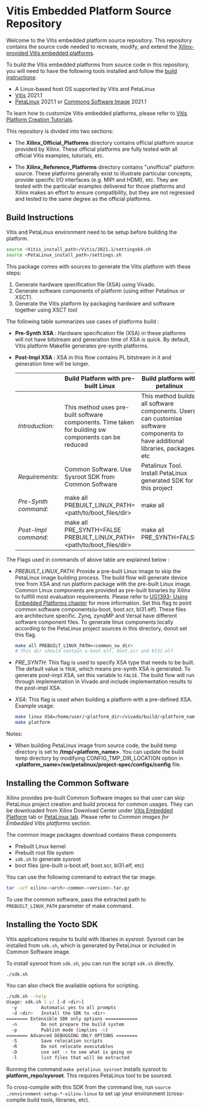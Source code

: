 # Vitis Embedded Platform Source Repository

Welcome to the Vitis embedded platform source repository. This repository contains the
source code needed to recreate, modify, and extend the [Xilinx-provided Vitis embedded
platforms][3]. 

[3]: https://www.xilinx.com/support/download/index.html/content/xilinx/en/downloadNav/embedded-platforms.html

To build the Vitis embedded platforms from source code in this repository, you will need to have the following tools installed and follow the [build instructions](#build-instructions):

- A Linux-based host OS supported by Vitis and PetaLinux
- [Vitis][1] 2021.1
- [PetaLinux][2] 2021.1 or [Commong Software Image](#installing-the-common-software) 2021.1

[1]: https://www.xilinx.com/support/download/index.html/content/xilinx/en/downloadNav/vitis.html
[2]: https://www.xilinx.com/support/download/index.html/content/xilinx/en/downloadNav/embedded-design-tools.html

To learn how to customize Vitis embedded platforms, please refer to [Vitis Platform Creation Tutorials](https://github.com/Xilinx/Vitis-Tutorials/tree/master/Vitis_Platform_Creation).

This repository is divided into two sections:

- The **Xilinx_Official_Platforms** directory contains official platform source provided by
  Xilinx. These official platforms are fully tested with all official Vitis examples, tutorials,
  etc.

- The **Xilinx_Reference_Platforms** directory contains "unofficial" platform source. These
  platforms generally exist to illustrate particular concepts, provide specific I/O interfaces
  (e.g. MIPI and HDMI), etc. They are tested with the particular examples delivered for those
  platforms and Xilinx makes an effort to ensure compatibility, but they are not regressed
  and tested to the same degree as the official platforms.

## Build Instructions

  Vitis and PetaLinux environment need to be setup before building the platform.

  ```bash
  source <Vitis_install_path>/Vitis/2021.1/settings64.sh
  source <PetaLinux_install_path>/settings.sh
  ```
  This package comes with sources to generate the Vitis platform with these steps:

  1. Generate hardware specification file (XSA) using Vivado.
  2. Generate software components of platform (using either Petalinux or XSCT).
  3. Generate the Vitis platform by packaging hardware and software together using XSCT tool


The following table summarizes use cases of platforms build :
    
- **Pre-Synth XSA** : Hardware specification file (XSA) in these platforms will not have bitstream and generation time of XSA   is quick. By default, Vitis platform Makefile generates pre-synth platforms.
- **Post-Impl XSA** : XSA in this flow contains PL bitstream in it and generation time will be longer.

  |     | Build Platform with pre-built Linux | Build platform with petalinux |
  | --- | --- | --- |
  | *Introduction:* | This method uses pre-built software components. Time taken for building sw components can be reduced | This method builds all software components. Users can customise software components to have additional libraries, packages etc |
  | *Requirements:* | Common Software. Use Sysroot SDK from Common Software | Petalinux Tool. Install PetaLinux generated SDK for this project |
  | *Pre-Synth command:* | make all PREBUILT_LINUX_PATH=<path/to/boot_files/dir> | make all |
  | *Post-Impl command:* | make all PRE_SYNTH=FALSE PREBUILT_LINUX_PATH=<path/to/boot_files/dir> | make all PRE_SYNTH=FALSE |

The Flags used in commands of above table are explained below :

- *PREBUILT_LINUX_PATH*: Provide a pre-built Linux image to skip the PetaLinux image building process. The build flow will generate device tree from XSA and run platform package with the pre-built Linux image. Common Linux components are provided as pre-built binaries by Xilinx to fullfill most evaluation requirements. Please refer to [UG1393- Using Embedded Platforms chapter][4] for more information. Set this flag to point common software components(u-boot, boot.scr, bl31.elf). These files are architecture specific. Zynq, zynqMP and Versal have different software component files. To generate linux components locally according to the PetaLinux project sources in this directory, donot set this flag.

    ```bash
    make all PREBUILT_LINUX_PATH=<common_sw_dir> 
    # This dir should contain u-boot.elf, boot.scr and bl31.elf
    ```

[4]: https://www.xilinx.com/cgi-bin/docs/rdoc?t=vitis+doc;v=latest;d=usingembeddedplatforms.html;a=mym1591997179666

- *PRE_SYNTH*: This flag is used to specify XSA type that needs to be built. The default value is `TRUE`, which means pre-synth XSA is generated. To generate post-impl XSA, set this variable to `FALSE`. The build flow will run through implementation in Vivado and include implementation results to the post-impl XSA.

- *XSA*: This flag is used when building a platform with a pre-defined XSA. Example usage:

    ```bash
    make linux XSA=/home/user/<platform_dir>/vivado/build/<platform_name>.xsa
    make platform
    ```

Notes:

- When building PetaLinux image from source code, the build temp directory is set to **/tmp/<platform_name>**. You can update the build temp directory by modifying CONFIG_TMP_DIR_LOCATION option in **<platform_name>/sw/petalinux/project-spec/configs/config** file.

## Installing the Common Software

Xilinx provides pre-built Common Software images so that user can skip PetaLinux project creation and build process for common usages. They can be downloaded from Xilinx Download Center under [Vitis Embedded Platform][3] tab or [PetaLinux tab][2]. Please refer to *Common images for Embedded Vitis platforms* section. 

The common image packages download contains these components

- Prebuilt Linux kernel
- Prebuilt root file system
- `sdk.sh` to generate sysroot
- boot files (pre-built u-boot.elf, boot.scr, bl31.elf, etc)

You can use the following command to extract the tar image.

```bash
tar -xzf xilinx-<arch>-common-<version>.tar.gz
```

To use the common software, pass the extracted path to `PREBUILT_LINUX_PATH` parameter of make command.

## Installing the Yocto SDK

Vitis applications require to build with libaries in sysroot. Sysroot can be installed from `sdk.sh`, which is generated by PetaLinux or included in Common Software image.

To install sysroot from `sdk.sh`, you can run the script `sdk.sh` directly.

```bash
./sdk.sh
```

You can also check the available options for scripting.

```bash
./sdk.sh --help
Usage: sdk.sh [-y] [-d <dir>]
  -y         Automatic yes to all prompts
  -d <dir>   Install the SDK to <dir>
======== Extensible SDK only options ============
  -n         Do not prepare the build system
  -p         Publish mode (implies -n)
======== Advanced DEBUGGING ONLY OPTIONS ========
  -S         Save relocation scripts
  -R         Do not relocate executables
  -D         use set -x to see what is going on
  -l         list files that will be extracted
```


Running the command `make petalinux_sysroot` installs sysroot to **platform_repo/sysroot**. This requires PetaLinux tool to be sourced.

To cross-compile with this SDK from the command line, run `source ./environment-setup-*-xilinx-linux` to set up your environment (cross-compile build tools, libraries, etc).
